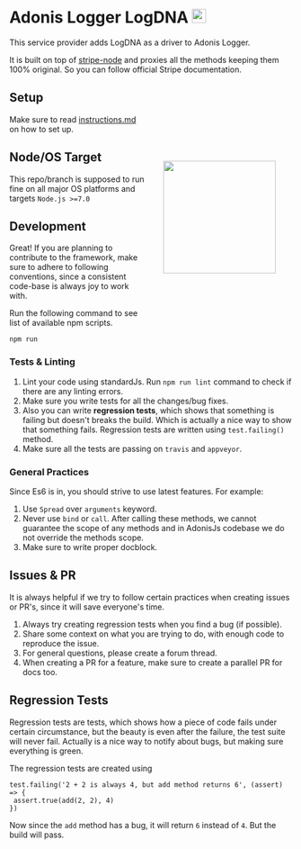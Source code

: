 # Adonis Logger LogDNA <img src="https://stripe.com/favicon.ico" alt="LogDNA icon" width="25px" height="25px">

This service provider adds LogDNA as a driver to Adonis Logger.

It is built on top of [stripe-node](https://github.com/stripe/stripe-node) and proxies all the methods keeping them 100% original. So you can follow official Stripe documentation.

<img src="http://res.cloudinary.com/adonisjs/image/upload/q_100/v1497112678/adonis-purple_pzkmzt.svg" width="200px" align="right" hspace="30px" vspace="140px">

## Setup

Make sure to read [instructions.md](instructions.md) on how to set up.

## Node/OS Target

This repo/branch is supposed to run fine on all major OS platforms and targets `Node.js >=7.0`

## Development

Great! If you are planning to contribute to the framework, make sure to adhere to following conventions, since a consistent code-base is always joy to work with.

Run the following command to see list of available npm scripts.

```
npm run
```

### Tests & Linting

1. Lint your code using standardJs. Run `npm run lint` command to check if there are any linting errors.
2. Make sure you write tests for all the changes/bug fixes.
3. Also you can write **regression tests**, which shows that something is failing but doesn't breaks the build. Which is actually a nice way to show that something fails. Regression tests are written using `test.failing()` method.
4. Make sure all the tests are passing on `travis` and `appveyor`.

### General Practices

Since Es6 is in, you should strive to use latest features. For example:

1. Use `Spread` over `arguments` keyword.
2. Never use `bind` or `call`. After calling these methods, we cannot guarantee the scope of any methods and in AdonisJs codebase we do not override the methods scope.
3. Make sure to write proper docblock.

## Issues & PR

It is always helpful if we try to follow certain practices when creating issues or PR's, since it will save everyone's time.

1. Always try creating regression tests when you find a bug (if possible).
2. Share some context on what you are trying to do, with enough code to reproduce the issue.
3. For general questions, please create a forum thread.
4. When creating a PR for a feature, make sure to create a parallel PR for docs too.

## Regression Tests

Regression tests are tests, which shows how a piece of code fails under certain circumstance, but the beauty is even after the failure, the test suite will never fail. Actually is a nice way to notify about bugs, but making sure everything is green.

The regression tests are created using

```
test.failing('2 + 2 is always 4, but add method returns 6', (assert) => {
 assert.true(add(2, 2), 4)
})
```

Now since the `add` method has a bug, it will return `6` instead of `4`. But the build will pass.

[appveyor-image]: https://img.shields.io/appveyor/ci/thetutlage/adonis-drive/master.svg?style=flat-square
[appveyor-url]: https://ci.appveyor.com/project/thetutlage/adonis-drive
[npm-image]: https://img.shields.io/npm/v/@adonisjs/drive.svg?style=flat-square
[npm-url]: https://npmjs.org/package/@adonisjs/drive
[travis-image]: https://img.shields.io/travis/adonisjs/adonis-drive/master.svg?style=flat-square
[travis-url]: https://travis-ci.org/adonisjs/adonis-drive
[coveralls-image]: https://img.shields.io/coveralls/adonisjs/adonis-drive/develop.svg?style=flat-square
[coveralls-url]: https://coveralls.io/github/adonisjs/adonis-drive
